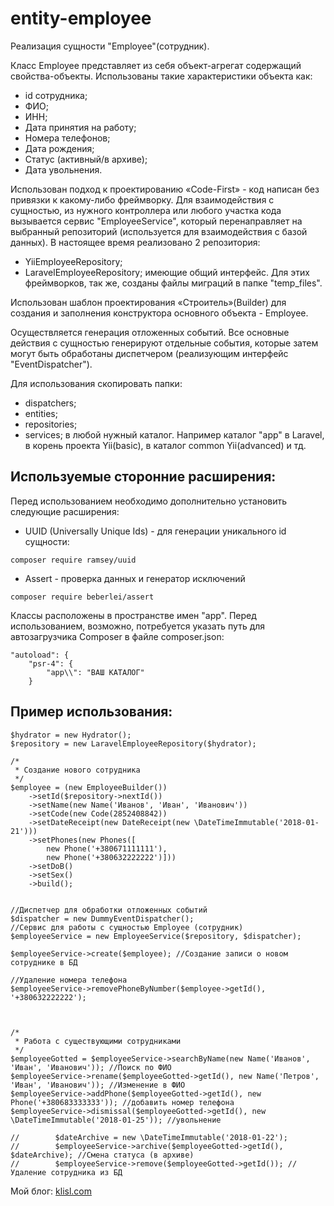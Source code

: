 entity-employee
=================


Реализация сущности "Employee"(сотрудник). 

Класс Employee представляет из себя объект-агрегат содержащий свойства-объекты.
Использованы такие характеристики объекта как:
*	id сотрудника;
*	ФИО;
*	ИНН;
*	Дата принятия на работу;
*	Номера телефонов;
*	Дата рождения;
*	Статус (активный/в архиве);
*	Дата увольнения.

Использован подход к проектированию «Code-First» - код написан без привязки к какому-либо фреймворку.
Для взаимодействия с сущностью, из нужного контроллера или любого участка кода вызывается сервис "EmployeeService", 
который перенаправляет на выбранный репозиторий (используется для взаимодействия с базой данных).
В настоящее время реализовано 2 репозитория:
*	YiiEmployeeRepository;
*	LaravelEmployeeRepository;
имеющие общий интерфейс. Для этих фреймворков, так же, созданы файлы миграций в папке "temp_files".


Использован шаблон проектирования «Строитель»(Builder) для создания и заполнения конструктора основного объекта - Employee.

Осуществляется генерация отложенных событий. Все основные действия с сущностью генерируют отдельные события, 
которые затем могут быть обработаны диспетчером (реализующим интерфейс "EventDispatcher").
  
Для использования скопировать папки:
*	dispatchers;
*	entities;
*	repositories;
*	services;
в любой нужный каталог. Например каталог "app" в Laravel, в корень проекта Yii(basic), в каталог common Yii(advanced) и тд.

  
  
Используемые сторонние расширения:
------------------  
Перед использованием необходимо дополнительно установить следующие расширения:

* UUID (Universally Unique Ids) - для генерации уникального id сущности:
```
composer require ramsey/uuid
```

* Assert - проверка данных и генератор исключений
```
composer require beberlei/assert
```
  
  
Классы расположены в пространстве имен "app".
Перед использованием, возможно, потребуется указать путь для автозагрузчика Composer в файле composer.json:
```
"autoload": {
    "psr-4": {
        "app\\": "ВАШ КАТАЛОГ"
    }
```



Пример использования:
------------------  

```
$hydrator = new Hydrator();
$repository = new LaravelEmployeeRepository($hydrator);

/*
 * Создание нового сотрудника
 */
$employee = (new EmployeeBuilder())
    ->setId($repository->nextId())
    ->setName(new Name('Иванов', 'Иван', 'Иванович'))
    ->setCode(new Code(2852408842))
    ->setDateReceipt(new DateReceipt(new \DateTimeImmutable('2018-01-21')))
    ->setPhones(new Phones([
        new Phone('+380671111111'),
        new Phone('+380632222222')]))
    ->setDoB()
    ->setSex()
    ->build();


//Диспетчер для обработки отложенных событий
$dispatcher = new DummyEventDispatcher();
//Сервис для работы с сущностью Employee (сотрудник)
$employeeService = new EmployeeService($repository, $dispatcher);

$employeeService->create($employee); //Создание записи о новом сотруднике в БД

//Удаление номера телефона
$employeeService->removePhoneByNumber($employee->getId(), '+380632222222');



/*
 * Работа с существующими сотрудниками
 */
$employeeGotted = $employeeService->searchByName(new Name('Иванов', 'Иван', 'Иванович')); //Поиск по ФИО
$employeeService->rename($employeeGotted->getId(), new Name('Петров', 'Иван', 'Иванович')); //Изменение в ФИО
$employeeService->addPhone($employeeGotted->getId(), new Phone('+380683333333')); //добавить номер телефона
$employeeService->dismissal($employeeGotted->getId(), new \DateTimeImmutable('2018-01-25')); //увольнение

//        $dateArchive = new \DateTimeImmutable('2018-01-22');
//        $employeeService->archive($employeeGotted->getId(), $dateArchive); //Смена статуса (в архиве)
//        $employeeService->remove($employeeGotted->getId()); //Удаление сотрудника из БД
```  
  

Мой блог: [klisl.com](http://klisl.com)  